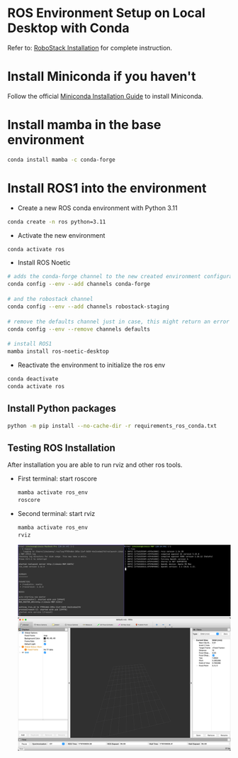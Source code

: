 # ROS Environment Setup on Local Desktop with Conda

Refer to: [RoboStack Installation](https://robostack.github.io/GettingStarted.html) for complete instruction.

# Install Miniconda if you haven't

Follow the official [Miniconda Installation Guide](https://docs.conda.io/en/latest/miniconda.html) to install Miniconda.

# Install mamba in the base environment

```bash
conda install mamba -c conda-forge
```

# Install ROS1 into the environment

- Create a new ROS conda environment with Python 3.11

```bash
conda create -n ros python=3.11
```

- Activate the new environment

```bash
conda activate ros
```

- Install ROS Noetic

```bash
# adds the conda-forge channel to the new created environment configuration
conda config --env --add channels conda-forge

# and the robostack channel
conda config --env --add channels robostack-staging

# remove the defaults channel just in case, this might return an error if it is not in the list which is ok
conda config --env --remove channels defaults

# install ROS1
mamba install ros-noetic-desktop
```

- Reactivate the environment to initialize the ros env

```bash
conda deactivate
conda activate ros
```

## Install Python packages

```bash
python -m pip install --no-cache-dir -r requirements_ros_conda.txt
```

## Testing ROS Installation

After installation you are able to run rviz and other ros tools.

- First terminal: start roscore

  ```bash
  mamba activate ros_env
  roscore
  ```

- Second terminal: start rviz
  ```bash
  mamba activate ros_env
  rviz
  ```
  ![terminal](./resources/ros_installation_testing.png)
  ![rviz](./resources/ros_installation_rviz.png)
